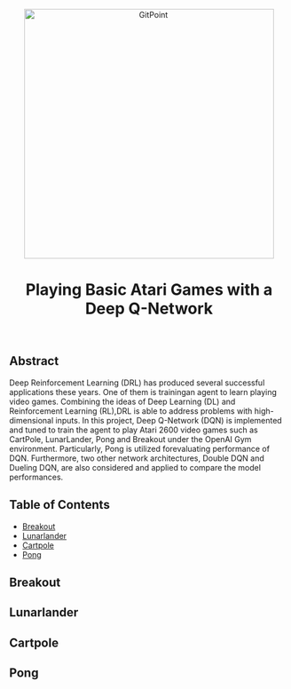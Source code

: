 <p align="center">
  <a href="https://gitpoint.co/">
    <img alt="GitPoint" title="GitPoint" src="https://90sreviewer.com/wp-content/uploads/2018/10/Atari-2600-Logo.jpg" width="450">
  </a>
</p>

<h1 align="center"> Playing Basic Atari Games with a Deep Q-Network </h1> <br>

## Abstract
Deep  Reinforcement  Learning  (DRL)  has  produced  several successful applications these years.  One of them is trainingan agent to learn playing video games.  Combining the ideas of  Deep  Learning  (DL)  and  Reinforcement  Learning  (RL),DRL is able to address problems with high-dimensional inputs. In this project, Deep Q-Network (DQN) is implemented and tuned to train the agent to play Atari 2600 video games such as CartPole, LunarLander, Pong and Breakout under the OpenAI Gym environment. Particularly, Pong is utilized forevaluating performance of DQN. Furthermore, two other network architectures, Double DQN and Dueling DQN, are also considered and applied to compare the model performances.


## Table of Contents

- [Breakout](#breakout)
- [Lunarlander](#lunarlander)
- [Cartpole](#cartpole)
- [Pong](#pong)

## Breakout

## Lunarlander

## Cartpole

## Pong
